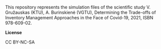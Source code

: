 This repository represents the simulation files of the scientific study V. Gružauskas (KTU), A. Burinskienė (VGTU), Determining the Trade-offs of Inventory Management Approaches in the Face of Covid-19, 2021, ISBN 978-609-02.

**License**

CC BY-NC-SA
